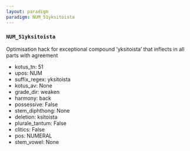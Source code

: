 ```yaml
---
layout: paradigm
paradigm: NUM_51yksitoista
---
```

### ` NUM_51yksitoista `

Optimisation hack for exceptional compound ’yksitoista’ that inflects in all parts with agreement
* kotus_tn: 51
* upos: NUM
* suffix_regex: yksitoista
* kotus_av: None
* grade_dir: weaken
* harmony: back
* possessive: False
* stem_diphthong: None
* deletion: ksitoista
* plurale_tantum: False
* clitics: False
* pos: NUMERAL
* stem_vowel: None
